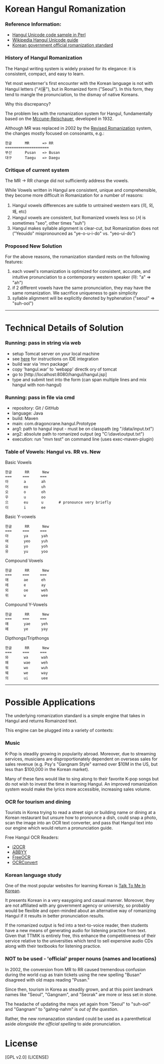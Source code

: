# Korean Hangul Romanization

### Reference Information:

 - [Hangul Unicode code sample in Perl](http://search.cpan.org/~sadahiro/Lingua-KO-Hangul-Util-0.27/Util.pm)
 - [Wikipedia Hangul Unicode guide](http://en.wikipedia.org/wiki/Korean_language_and_computers#Hangul_in_Unicode)
 - [Korean government official romanization standard](http://www.korean.go.kr/eng_new/document/roman/roman_01.jsp)


### History of Hangul Romanization

The Hangul writing system is widely praised for its elegance: it is consistent, compact, and easy to learn.

Yet most westerner's first encounter with the Korean language is not with Hangul letters ("서울"), but in Romanized form ("Seoul"). In this form, they tend to mangle the pronunciation, to the dismay of native Koreans.

Why this discrepancy?

The problem lies with the romanization system for Hangul, fundamentally based on the [Mccune-Reischauer](http://en.wikipedia.org/wiki/McCune%E2%80%93Reischauer), developed in 1932.

Although MR was replaced in 2002 by the [Revised Romanization](http://en.wikipedia.org/wiki/Revised_Romanization_of_Korean) system, the changes mostly focused on consonants, e.g.:

```
한글		MR		=> RR
====================
부산		Pusan	=> Busan
대구		Taegu	=> Daegu
```


### Critique of current system

The MR -> RR change did not sufficiently address the vowels.

While Vowels written in Hangul are consistent, unique and comprehensible, they become more difficult in Romanization for a number of reasons:

 1. Hangul vowels differences are subtle to untrained western ears (의, 외, 왜, etc)
 2. Hangul vowels are consistent, but Romanized vowels less so (서 is sometimes "seo", other times "suh")
 3. Hangul makes syllable alignment is clear-cut, but Romanization does not ("Yeouido" mispronounced as "ye-o-u-i-do" vs. "yeo-ui-do")


### Proposed New Solution

For the above reasons, the romanization standard rests on the following features:

 1. each vowel's romanization is optimized for consistent, accurate, and intuitive pronunciation to a contemporary western speaker (아: "a" => "ah")
 2. if 2 different vowels have the same pronunciation, they may have the same romanization. We sacrifice uniqueness to gain simplicity
 3. syllable alignment will be explicitly denoted by hyphenation ("seoul" => "suh-ool")





- - -





# Technical Details of Solution

### Running: pass in string via web

 - setup Tomcat server on your local machine
 - see [here](http://www.coreservlets.com/Apache-Tomcat-Tutorial/tomcat-7-with-eclipse.html) for instructions on IDE integration
 - build war via 'mvn package'
 - copy 'hangul.war' to 'webapp' directk ory of tomcat
 - go to [http://localhost:8080/hangul/hangul.jsp]
 - type and submit text into the form (can span multiple lines and mix hangul with non-hangul)


### Running: pass in file via cmd

 - repository:	Git / GitHub
 - language:	Java
 - build:		Maven
 - main:		com.dragoncrane.hangul.Prototype
 - arg1:		path to hangul input - must be on classpath (eg "/data/input.txt")
 - arg2:		absolute path to romanized output (eg "C:\dave\output.txt")
 - execution:	run "mvn test" on command line (uses exec-maven-plugin)

### Table of Vowels: Hangul vs. RR vs. New

Basic Vowels

```
한글		RR		New
===		===		===
아		a		ah
어		eo		uh
오		o		oh
우		u		oo
으		eu		u		# pronounce very briefly
이		i		ee
```

Basic Y-vowels

```
한글		RR		New
===		===		===
야		ya		yah
여		yeo		yuh
요		yo		yoh
유		yu		yoo
```

Compound Vowels

```
한글		RR		New
===		===		===
애		ae		eh
에		e		ay
외		oe		weh
위		w		wee
```

Compound Y-Vowels

```
한글		RR		New
===		===		===
얘		yae		yeh
예		ye		yay
```

Dipthongs/Tripthongs

```
한글		RR		New
===		===		===
와		wa		wah
왜		wae		weh
워		wo		wuh
웨		we		way
의		ui		uee
```


- - -

# Possible Applications

The underlying romanization standard is a simple engine that takes in Hangul and returns Romainzed text.

This engine can be plugged into a variety of contexts:

### Music
K-Pop is steadily growing in popularity abroad. Moreover, due to streaming services, musicians are disproportionately dependent on overseas sales for sales revenue (e.g. Psy's "Gangnam Style" earned over $10M in the US, but less than $100,000 in the Korean market).

Many of these fans would like to sing along to their favorite K-pop songs but do not wish to invest the time in learning Hangul. An improved romanization system would make the lyrics more accessible, increasing sales volume.


### OCR for tourism and dining
Tourists in Korea trying to read a street sign or building name or dining at a Korean restaurant but unsure how to pronounce a dish, could snap a photo, scan the image into an OCR text converter, and pass that Hangul text into our engine which would return a pronunciation guide.

Free Hangul OCR Readers:
 - [i2OCR](http://www.i2ocr.com/free-online-korean-ocr)
 - [ABBYY](http://finereader.abbyyonline.com/en/Account/Welcome)
 - [FreeOCR](http://freenuts.com/convert-image-to-text-with-free-ocr/)
 - [OCRConvert](http://www.ocrconvert.com/)


### Korean language study
One of the most popular websites for learning Korean is [Talk To Me In Korean](talktomeinkorean.com).

It presents Korean in a very easygoing and casual manner. Moreover, they are not affiliated with any government agency or university, so probably would be flexible and open-minded about an alternative way of romanizing Hangul if it results in better pronunciation results.

If the romanized output is fed into a text-to-voice reader, then students have a new means of generating audio for listening practice from text. Given that TTMIK is entirely free, this enhance the competitiveness of their service relative to the universities which tend to sell expensive audio CDs along with their textbooks for listening practice.


### NOT to be used - 'official' proper nouns (names and locations)
In 2002, the conversion from MR to RR caused tremendous confusion during the world cup as train tickets using the new spelling "Busan" disagreed with old maps reading "Pusan."

Since then, tourism in Korea as steadily grown, and at this point landmark names like "Seoul", "Gangnam", and "Seorak" are more or less set in stone.

The headache of updating the maps yet again from "Seoul" to "suh-ool" and "Gangnam" to "gahng-nahm" is *out of the question*.

Rather, the new romanazation standard could be used as a parenthetical aside *alongside the official spelling* to aide pronunciation.


# License
[GPL v2.0] (LICENSE)

